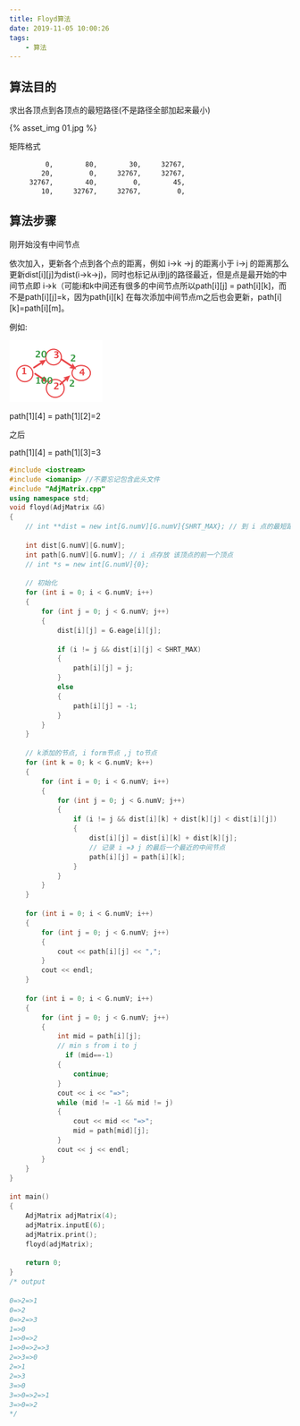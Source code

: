 ```yaml
---
title: Floyd算法
date: 2019-11-05 10:00:26
tags:
    - 算法
---
```


## 算法目的

求出各顶点到各顶点的最短路径(不是路径全部加起来最小)



{% asset_img 01.jpg  %}


矩阵格式

```csv
         0,        80,        30,     32767,
        20,         0,     32767,     32767,
     32767,        40,         0,        45,
        10,     32767,     32767,         0,

```

## 算法步骤

刚开始没有中间节点

依次加入，更新各个点到各个点的距离，例如 i->k ->j 的距离小于 i->j 的距离那么更新dist[i][j]为dist(i->k->j)，同时也标记从i到j的路径最近，但是点是最开始的中间节点即 i->k（可能i和k中间还有很多的中间节点所以path[i]\[j] = path[i]\[k]，而不是path[i]\[j]=k，因为path[i]\[k] 在每次添加中间节点m之后也会更新，path[i\][k\]=path[i\][m\]。

例如:

![例子final](Floyd算法/02.png)

<!--more-->

path\[1]\[4] = path\[1]\[2]=2

之后 

path\[1]\[4] = path\[1]\[3]=3

```c++
#include <iostream>
#include <iomanip> //不要忘记包含此头文件
#include "AdjMatrix.cpp"
using namespace std;
void floyd(AdjMatrix &G)
{
    // int **dist = new int[G.numV][G.numV]{SHRT_MAX}; // 到 i 点的最短距离

    int dist[G.numV][G.numV];
    int path[G.numV][G.numV]; // i 点存放 该顶点的前一个顶点
    // int *s = new int[G.numV]{0};

    // 初始化
    for (int i = 0; i < G.numV; i++)
    {
        for (int j = 0; j < G.numV; j++)
        {
            dist[i][j] = G.eage[i][j];

            if (i != j && dist[i][j] < SHRT_MAX)
            {
                path[i][j] = j;
            }
            else
            {
                path[i][j] = -1;
            }
        }
    }
  
    // k添加的节点, i form节点 ,j to节点
    for (int k = 0; k < G.numV; k++)
    {
        for (int i = 0; i < G.numV; i++)
        {
            for (int j = 0; j < G.numV; j++)
            {
                if (i != j && dist[i][k] + dist[k][j] < dist[i][j])
                {
                    dist[i][j] = dist[i][k] + dist[k][j];
                    // 记录 i =》 j 的最后一个最近的中间节点
                    path[i][j] = path[i][k];
                }
            }
        }
    }

    for (int i = 0; i < G.numV; i++)
    {
        for (int j = 0; j < G.numV; j++)
        {
            cout << path[i][j] << ",";
        }
        cout << endl;
    }

    for (int i = 0; i < G.numV; i++)
    {
        for (int j = 0; j < G.numV; j++)
        {
            int mid = path[i][j];
            // min s from i to j
              if (mid==-1)
            {
                continue;
            }
            cout << i << "=>";
            while (mid != -1 && mid != j)
            {
                cout << mid << "=>";
                mid = path[mid][j];
            }
            cout << j << endl;
        }
    }
}

int main()
{
    AdjMatrix adjMatrix(4);
    adjMatrix.inputE(6);
    adjMatrix.print();
    floyd(adjMatrix);

    return 0;
}
/* output

0=>2=>1
0=>2
0=>2=>3
1=>0
1=>0=>2
1=>0=>2=>3
2=>3=>0
2=>1
2=>3
3=>0
3=>0=>2=>1
3=>0=>2
*/
```


